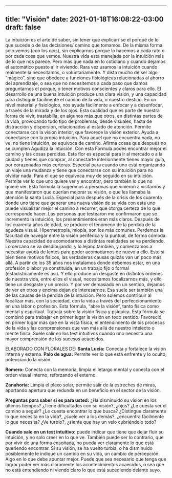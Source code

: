 
---
title: "Visión"
date: 2021-01-18T16:08:22-03:00
draft: false
--- 
        

 



 La intuición es el arte de saber, sin tener
 que explicar/ se el porqué de lo que sucede o de las decisiones/ camino que
 tomamos.
De la
 misma forma solo vemos (con los ojos), sin explicarnos porque lo hacemos a cada
 rato o por cada cosa que vemos.
Nuestra
 vida esta manejada por la intuición más de lo que nos parece. Pero más que nada
 en lo cotidiano y cuando dejamos el automático puesto al ir viviendo. Rara vez
 usamos la intuición cuando realmente la necesitamos, o voluntariamente.
Y
 dista mucho de ser algo “mágico”, sino que obedece a funciones fisiológicas
 relacionadas al ahorro del aprendizaje, o sea que no necesitemos a cada paso
 que damos preguntarnos el porqué, o tener motivos conscientes y claros para
 ello.
El
 desarrollo de una buena intuición produce una clara visión, y una capacidad
 para distinguir fácilmente el camino de la vida, o nuestro destino. En un nivel
 material y fisiológico, nos ayuda fácilmente a enfocar y a desenfocar, a través
 de la mirada y de los ojos.
Esta
 cualidad que es parte de nuestra forma de vivir, trastabilla, en algunos más
 que otros, en distintas partes de la vida, provocando todo tipo de problemas,
 desde visuales, hasta de distracción y dispersión, relacionados al estado de
 atención.
Permite
 conectarse con la visión interior, que favorece la visión exterior.
Ayuda
 a conectarse con la propia intuición. Para aquel que no encuentra nada, no ve,
 no tiene intuición, se equivoca de camino.
Afirma cosas que después no se cumplen Agudiza la intuición.
Con
 esta Formula podés encontrar mejor el camino y las cosas perdidas.
Esta
 flor es especial para ir al mercado o a la ciudad y tienes que comprar, al
 conectarte interiormente tienes mayor guía, por corazonadas más certeras.
 Especial para cuando uno está organizando un viaje una mudanza y tiene que
 conectarse con su intuición para no olvidar nada.
Para
 el que se equivoca muy de seguido en su intuición. 
Permite
 ver lo que uno quiere ver y encontrar, pero también lo que no quiere ver.
Esta fórmula
 la sugerimos a personas que vinieron a visitarnos y que manifestaron que
 querían mejorar su visión, o que les llamaba la atención la santa Lucia.
Especial
 para después de la crisis de los cuarenta donde uno tiene que generar una nueva
 visión de su vida con esta uno puede visualizar mejor el camino a recorrer, que
 otorga certeza de lo que corresponde hacer. Las personas que testearon me
 confirmaron que se incrementó la intuición, los presentimientos eran más
 claros.
Después
 de los cuarenta años de edad, se produce el fenómeno de la perdida de la
 agudeza visual. Hipermetropía, miopía, son los más comunes. Perdemos la
 facultad de navegar entre la visión periférica y la puntual, de forma cómoda.
 Nuestra capacidad de acomodarnos a distintas realidades se va perdiendo. Lo
 cercano se va desdibujando, y lo lejano también, y comenzamos a necesitar ayuda
 de lentes para poder acomodarnos de nuevo a ello. 
Esto
 si bien tiene motivos físicos, las verdaderas causas quizás van un poco más allá.
 A partir de los 35 años nos instalamos donde debemos estar, en una profesión o
 labor ya constituida, en un trabajo fijo o formal (estadísticamente es así). Y
 ello produce un desgaste en distintos órdenes de nuestra vida, entre ellos el
 visual, necesitamos
 focalizarnos más, y ello tiene un desgaste y un precio. Y por ver demasiado en
 un sentido, dejamos de ver en otros y encima dejan de interesarnos. Esa suele
 ser también una de las causas de la perdida de la intuición. Pero solemos
 contribuir al focalizar más, con la sociedad, con la vida a través del
 perfeccionamiento en una labor o profesión.
Esta fórmula, “abre la
 visión”, tanto física como mental y espiritual.
Trabaja sobre la visión
 física y psíquica. Esta fórmula se combinó para trabajar en primer lugar la
 visión en todo sentido. Favoreció en primer lugar más que en la vista física,
 el entendimiento de los procesos de la vida y las comprensiones que van más
 allá de nuestro intelecto o mente finita.
Suele salir en los test
 intuitivos cuando uno necesita una mayor comprensión de los sucesos acaecidos.
 
ELABORADO
 CON FLORALES DE:
**Santa
 Lucia:** Conecta y fortalece la visión
 interna y externa.
**Palo
 de agua:** Permite ver lo que está enfrente y
 lo oculto, potenciando la visión.


**Romero:**  Conecta con la memoria, limpia el letargo mental y
 conecta con el orden visual interno, reforzando el externo.


**Zanahoria:**  Limpia el plexo solar, permite salir de la estreches
 de miras, aportando apertura que redunda en un beneficio en el sector de la
 visión.
 
**Preguntas
 para saber si es para usted:**
¿Ha disminuido su visión en
 los últimos tiempos? ¿Tiene dificultades con su visión?, ¿ojos?
¿Le cuesta ver el camino a
 seguir? ¿Le cuesta encontrar lo que busca?
¿Distingue claramente lo que
 necesita en la vida?, ¿suele ver a los demás?, ¿encuentra fácilmente lo que
 necesita?
¿Ve turbio?, ¿siente que hay
 un velo cubriéndolo todo?

**Cuando
 sale en un test intuitivo:** puede indicar que tiene que dejar fluir su
 intuición, y no solo creer en lo que ve. También puede ser lo contrario, que
 por vivir de una forma ensoñada, no pueda ver claramente lo que está queriendo
 encontrar.
Si su visión, se ha vuelto
 turbia, o ha disminuido posiblemente le indique un cambio en su vida, un cambio
 de percepción. Algo en lo que debe apuntar mejor.
Puede que sea necesario que
 tenga que lograr poder ver más claramente los acontecimientos acaecidos, o sea
 que no está entendiendo ni viendo claro lo que está sucediendo delante suyo.




 
